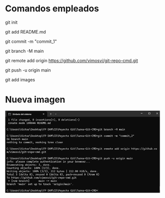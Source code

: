 # Comandos empleados

git init

git add README.md

git commit -m "commit_1"

git branch -M main

git remote add origin https://github.com/vimosvi/git-repo-cmd.git

git push -u origin main

git add images

# Nueva imagen

![La imagen no se puede mostrar](./images/imagen1.png)

